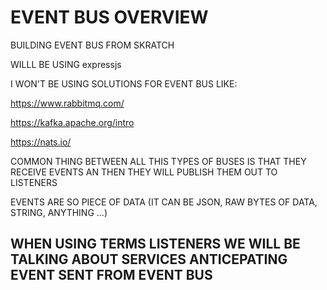 # EVENT BUS OVERVIEW

BUILDING EVENT BUS FROM SKRATCH

WILLL BE USING expressjs

I WON'T BE USING SOLUTIONS FOR EVENT BUS LIKE:

<https://www.rabbitmq.com/>

<https://kafka.apache.org/intro>

<https://nats.io/>

COMMON THING BETWEEN ALL THIS TYPES OF BUSES IS THAT THEY RECEIVE EVENTS AN THEN THEY WILL PUBLISH THEM OUT TO LISTENERS

EVENTS ARE SO PIECE OF DATA (IT CAN BE JSON, RAW BYTES OF DATA, STRING, ANYTHING ...)

## WHEN USING TERMS LISTENERS WE WILL BE TALKING ABOUT SERVICES ANTICEPATING EVENT SENT FROM EVENT BUS
